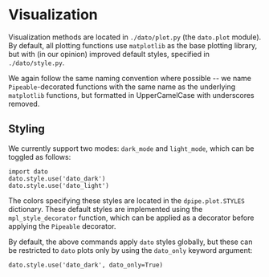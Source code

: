 # Visualization

Visualization methods are located in `./dato/plot.py` \(the `dato.plot` module\). By default, all plotting functions use `matplotlib` as the base plotting library, but with \(in our opinion\) improved default styles, specified in `./dato/style.py`.

We again follow the same naming convention where possible -- we name `Pipeable`-decorated functions with the same name as the underlying `matplotlib` functions, but formatted in UpperCamelCase with underscores removed.

## Styling

We currently support two modes: `dark_mode` and `light_mode`, which can be toggled as follows:

```text
import dato
dato.style.use('dato_dark')
dato.style.use('dato_light')
```

The colors specifying these styles are located in the `dpipe.plot.STYLES` dictionary. These default styles are implemented using the `mpl_style_decorator` function, which can be applied as a decorator before applying the `Pipeable` decorator.

By default, the above commands apply `dato` styles globally, but these can be restricted to `dato` plots only by using the `dato_only` keyword argument:

```text
dato.style.use('dato_dark', dato_only=True)
```

